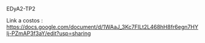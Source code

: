 EDyA2-TP2

Link a costos : https://docs.google.com/document/d/1WAaJ_3Kc7FILt2L468hH8fr6egn7HYIj-PZmAP3f3aY/edit?usp=sharing
